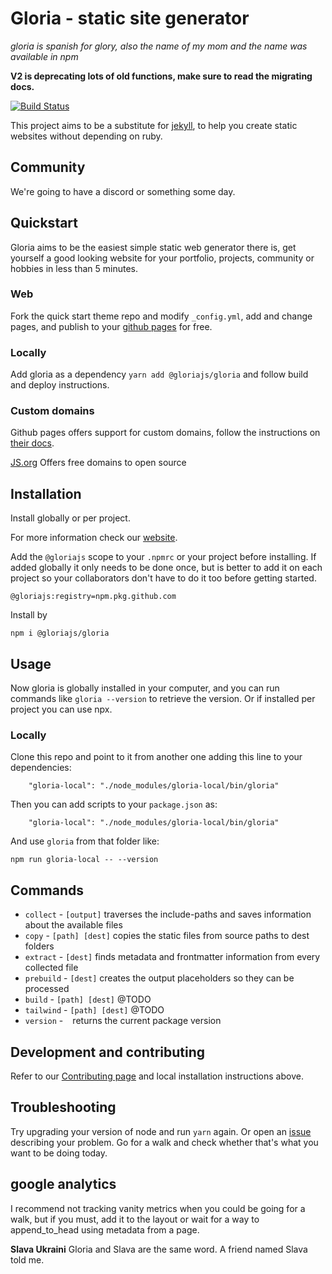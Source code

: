 # Gloria - static site generator

*gloria is spanish for glory, also the name of my mom and the name was available in npm*

**V2 is deprecating lots of old functions, make sure to read the migrating docs.**

[![Build Status](https://travis-ci.org/gloriajs/gloria.svg?branch=master)](https://travis-ci.org/dvidsilva/gloria)

This project aims to be a substitute for [jekyll](https://jekyllrb.com/), to help you create static websites without depending on ruby.

## Community

We're going to have a discord or something some day.

## Quickstart

Gloria aims to be the easiest simple static web generator there is, get yourself a good looking website for your portfolio, projects, community or hobbies in less than 5 minutes.

### Web

Fork the quick start theme repo and modify `_config.yml`, add and change pages, and publish to your [github pages](https://pages.github.com/) for free.

### Locally

Add gloria as a dependency `yarn add @gloriajs/gloria` and follow build and deploy instructions.

### Custom domains

Github pages offers support for custom domains, follow the instructions on [their docs](https://docs.github.com/en/pages/configuring-a-custom-domain-for-your-github-pages-site/managing-a-custom-domain-for-your-github-pages-site).

[JS.org](https://js.org/) Offers free domains to open source

## Installation

Install globally or per project.

For more information check our [website](https://gloriajs.github.io).

Add the `@gloriajs` scope to your `.npmrc` or your project before installing. If added globally it only needs to be done once, but is better to add it on each project so your collaborators don't have to do it too before getting started.

```
@gloriajs:registry=npm.pkg.github.com
```
Install by
```
npm i @gloriajs/gloria
```

## Usage

Now gloria is globally installed in your computer, and you can run commands like `gloria --version` to retrieve the version. Or if installed per project you can use npx.

### Locally

Clone this repo and point to it from another one adding this line to your dependencies:

```
    "gloria-local": "./node_modules/gloria-local/bin/gloria"
```

Then you can add scripts to your `package.json` as:

```
    "gloria-local": "./node_modules/gloria-local/bin/gloria"
```

And use `gloria` from that folder like:

```
npm run gloria-local -- --version
```

## Commands

* `collect` - `[output]` traverses the include-paths and saves information about the available files
* `copy` - `[path] [dest]` copies the static files from source paths to dest folders
* `extract` - `[dest]` finds metadata and frontmatter information from every collected file
* `prebuild` - `[dest]` creates the output placeholders so they can be processed
* `build` - `[path] [dest]` @TODO
* `tailwind` - `[path] [dest]` @TODO
* `version` - ` ` returns the current package version

## Development and contributing

Refer to our [Contributing page](CONTRIBUTING.md) and local installation instructions above.

## Troubleshooting

Try upgrading your version of node and run `yarn` again. Or open an [issue](https://github.com/gloriajs/gloria/issues) describing your problem. Go for a walk and check whether that's what you want to be doing today.

## google analytics

I recommend not tracking vanity metrics when you could be going for a walk, but if you must, add it to the layout or wait for a way to append_to_head using metadata from a page.

**Slava Ukraini** Gloria and Slava are the same word. A friend named Slava told me.
